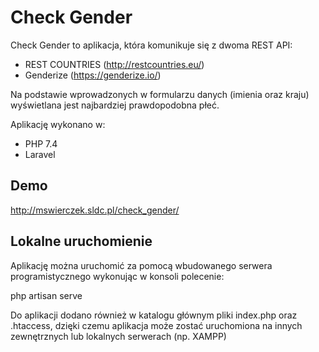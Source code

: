 # Check Gender

Check Gender to aplikacja, która komunikuje się z dwoma REST API:

- REST COUNTRIES (http://restcountries.eu/)
- Genderize (https://genderize.io/)

Na podstawie wprowadzonych w formularzu danych (imienia oraz kraju) wyświetlana jest najbardziej prawdopodobna płeć.

Aplikację wykonano w:
- PHP 7.4 
- Laravel

## Demo

http://mswierczek.sldc.pl/check_gender/

## Lokalne uruchomienie

Aplikację można uruchomić za pomocą wbudowanego serwera programistycznego wykonując w konsoli polecenie:

php artisan serve

Do aplikacji dodano również w katalogu głównym pliki index.php oraz .htaccess, dzięki czemu aplikacja może zostać uruchomiona na innych zewnętrznych lub lokalnych serwerach (np. XAMPP) 
